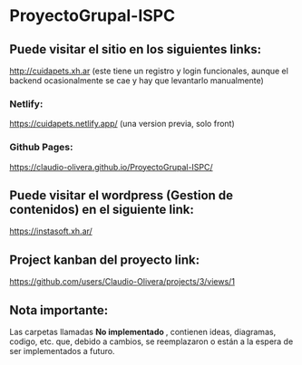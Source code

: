 # ProyectoGrupal-ISPC

## Puede visitar el sitio en los siguientes links: 

http://cuidapets.xh.ar (este tiene un registro y login funcionales, aunque el backend ocasionalmente se cae y hay que levantarlo manualmente)

### Netlify:
https://cuidapets.netlify.app/ (una version previa, solo front)


### Github Pages:
https://claudio-olivera.github.io/ProyectoGrupal-ISPC/

## Puede visitar el wordpress (Gestion de contenidos) en el siguiente link:

https://instasoft.xh.ar/

## Project kanban del proyecto link:

https://github.com/users/Claudio-Olivera/projects/3/views/1

## Nota importante:

Las carpetas llamadas <strong> No implementado </strong>, contienen ideas, diagramas, codigo, etc. que, debido a cambios, se reemplazaron o están a la espera de ser implementados a futuro.

